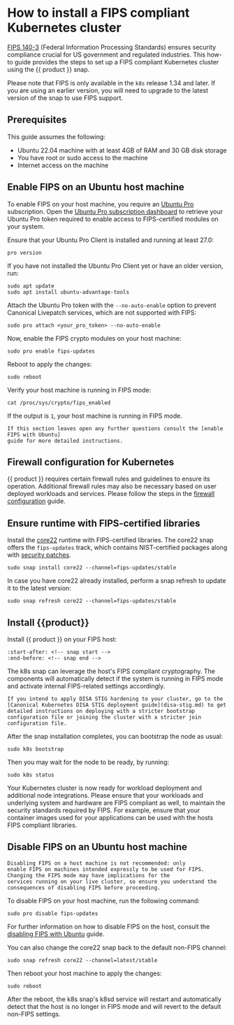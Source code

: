 # How to install a FIPS compliant Kubernetes cluster

[FIPS 140-3] (Federal Information Processing Standards) ensures security
compliance crucial for US government and regulated industries. This
how-to guide provides the steps to set up a FIPS compliant Kubernetes
cluster using the {{ product }} snap.

Please note that FIPS is only available in the `k8s` release 1.34 and later.
If you are using an earlier version, you will need to upgrade to the latest
version of the snap to use FIPS support.

## Prerequisites

This guide assumes the following:

- Ubuntu 22.04 machine with at least 4GB of RAM and 30 GB disk storage
- You have root or sudo access to the machine
- Internet access on the machine

## Enable FIPS on an Ubuntu host machine

To enable FIPS on your host machine, you require an [Ubuntu Pro] subscription.
Open the [Ubuntu Pro subscription dashboard] to retrieve your Ubuntu Pro token
required to enable access to FIPS-certified modules on your system.

Ensure that your Ubuntu Pro Client is installed and running at
least 27.0:

```
pro version
```

If you have not installed the Ubuntu Pro Client yet or have an older version,
run:

```
sudo apt update
sudo apt install ubuntu-advantage-tools
```

Attach the Ubuntu Pro token with the `--no-auto-enable` option to prevent
Canonical Livepatch services, which are not supported with FIPS:

```
sudo pro attach <your_pro_token> --no-auto-enable
```

Now, enable the FIPS crypto modules on your host machine:

```
sudo pro enable fips-updates
```

Reboot to apply the changes:

```
sudo reboot
```

Verify your host machine is running in FIPS mode:

```
cat /proc/sys/crypto/fips_enabled
```

If the output is `1`, your host machine is running in FIPS mode.

``` {note}
If this section leaves open any further questions consult the [enable FIPS with Ubuntu]
guide for more detailed instructions.
```

## Firewall configuration for Kubernetes

{{ product }} requires certain firewall rules and guidelines to
ensure its operation. Additional firewall rules may also be necessary based on
user deployed workloads and services. Please follow the steps in the
[firewall configuration] guide.

## Ensure runtime with FIPS-certified libraries

Install the [core22] runtime with FIPS-certified libraries. The core22 snap
offers the `fips-updates` track, which contains NIST-certified packages along
with [security patches].

```
sudo snap install core22 --channel=fips-updates/stable
```

In case you have core22 already installed, perform a snap refresh to update it
to the latest version:

```
sudo snap refresh core22 --channel=fips-updates/stable
```

## Install {{product}}

Install {{ product }} on your FIPS host:

```{literalinclude} /_parts/install.md
:start-after: <!-- snap start -->
:end-before: <!-- snap end -->
```

The k8s snap can leverage the host's FIPS compliant
cryptography. The components will automatically detect if the system is
running in FIPS mode and activate internal FIPS-related settings
accordingly.

```{attention}
If you intend to apply DISA STIG hardening to your cluster, go to the [Canonical Kubernetes DISA STIG deployment guide](disa-stig.md) to get detailed instructions on deploying with a stricter bootstrap configuration file or joining the cluster with a stricter join configuration file.
```

After the snap installation completes, you can bootstrap the node as usual:

```
sudo k8s bootstrap
```

Then you may wait for the node to be ready, by running:

```
sudo k8s status
```

Your Kubernetes cluster is now ready for workload deployment and
additional node integrations. Please ensure that your workloads and
underlying system and hardware are FIPS compliant as well, to
maintain the security standards required by FIPS. For example,
ensure that your container images used for your applications can
be used with the hosts FIPS compliant libraries.


## Disable FIPS on an Ubuntu host machine

```{warning}
Disabling FIPS on a host machine is not recommended: only
enable FIPS on machines intended expressly to be used for FIPS.
Changing the FIPS mode may have implications for the
services running on your live cluster, so ensure you understand the
consequences of disabling FIPS before proceeding.
```

To disable FIPS on your host machine, run the following command:

```
sudo pro disable fips-updates
```

For further information on how to disable FIPS on the host,
consult the [disabling FIPS with Ubuntu] guide.

You can also change the core22 snap back to the default
non-FIPS channel:

```
sudo snap refresh core22 --channel=latest/stable
```

Then reboot your host machine to apply the changes:

```
sudo reboot
```

After the reboot, the k8s snap's k8sd service will restart and
automatically detect that the host is no longer in FIPS mode
and will revert to the default non-FIPS settings.

<!-- LINKS -->
[FIPS 140-3]: https://csrc.nist.gov/pubs/fips/140-3/final
[Ubuntu Pro]: https://ubuntu.com/pro
[Ubuntu Pro subscription dashboard]: https://ubuntu.com/pro/dashboard
<!-- markdownlint-disable MD053 -->
[enable FIPS with Ubuntu]: https://ubuntu.com/tutorials/using-the-ubuntu-pro-client-to-enable-fips#1-overview
<!-- markdownlint-enable MD053 -->
[firewall configuration]: /snap/howto/networking/ufw.md
[core22]: https://snapcraft.io/core22
[security patches]: <https://ubuntu.com/security/certifications/docs/16-18/fips-updates>
[disabling FIPS with Ubuntu]: https://documentation.ubuntu.com/pro-client/en/latest/howtoguides/enable_fips/#how-to-disable-fips

